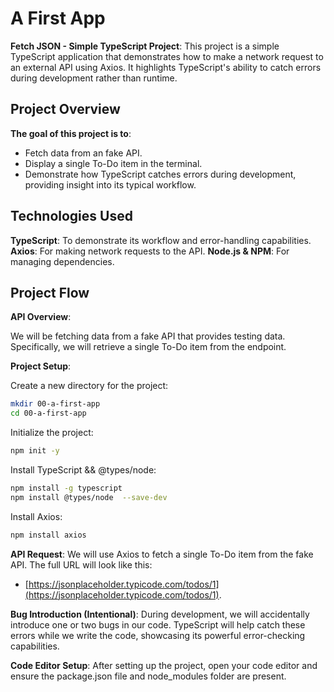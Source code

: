 # A First App

**Fetch JSON - Simple TypeScript Project**: This project is a simple TypeScript application that demonstrates how to make a network request to an external API using Axios. It highlights TypeScript's ability to catch errors during development rather than runtime.

## Project Overview

**The goal of this project is to**:

- Fetch data from an fake API.
- Display a single To-Do item in the terminal.
- Demonstrate how TypeScript catches errors during development, providing insight into its typical workflow.

## Technologies Used

**TypeScript**: To demonstrate its workflow and error-handling capabilities.
**Axios**: For making network requests to the API.
**Node.js & NPM**: For managing dependencies.

## Project Flow

**API Overview**:

We will be fetching data from a fake API that provides testing data. Specifically, we will retrieve a single To-Do item from the endpoint.

**Project Setup**:

Create a new directory for the project:
```bash
mkdir 00-a-first-app
cd 00-a-first-app
```

Initialize the project:
```bash
npm init -y
```

Install TypeScript && @types/node:
```bash
npm install -g typescript
npm install @types/node  --save-dev
```

Install Axios:
```bash
npm install axios
```

**API Request**: We will use Axios to fetch a single To-Do item from the fake API. The full URL will look like this:
- [https://jsonplaceholder.typicode.com/todos/1](https://jsonplaceholder.typicode.com/todos/1).

**Bug Introduction (Intentional)**: During development, we will accidentally introduce one or two bugs in our code. TypeScript will help catch these errors while we write the code, showcasing its powerful error-checking capabilities.

**Code Editor Setup**: After setting up the project, open your code editor and ensure the package.json file and node_modules folder are present.